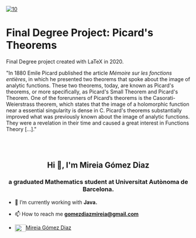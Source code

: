 <a href="https://imgbb.com/"><img src="https://i.ibb.co/mcKLrrN/3.png" alt="10" border="0" /></a>

# Final Degree Project: Picard's Theorems

Final Degree project created with LaTeX in 2020. 

"In 1880 Emile Picard published the article <i>Mémoire sur les fonctions entières</i>, in which he presented two theorems that spoke about the image of analytic functions. These two theorems, today, are known as Picard's theorems, or more specifically, as Picard's Small Theorem and Picard's Theorem.
One of the forerunners of Picard’s theorems is the Casorati-Weierstrass theorem, which states that the image of a holomorphic function near a
essential singularity is dense in C.
Picard's theorems substantially improved what was previously known about the image of analytic functions. They were a revelation in their time and caused a great interest in Functions Theory [...]."



<br>
<br>

<h2 align="center">Hi 👋, I'm Mireia Gómez Diaz</h2>
<h3 align="center">a graduated Mathematics student at Universitat Autònoma de Barcelona.</h3>

- 🌱 I’m currently working with **Java.**

- 📫 How to reach me **gomezdiazmireia@gmail.com**

- <a href="https://www.linkedin.com/in/mireia-gómez-diaz-4322221b0/" target="blank"><img align="center" src="https://cdn.jsdelivr.net/npm/simple-icons@3.0.1/icons/linkedin.svg" alt="Mireia Gómez Diaz" height="20" width="30" />Mireia Gómez Diaz</a> 
